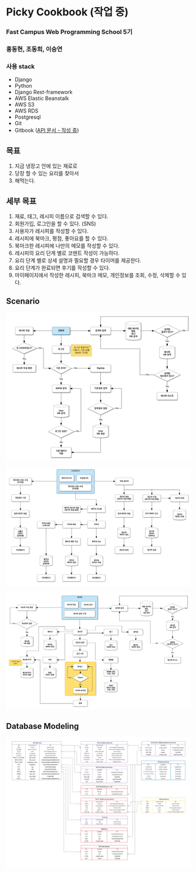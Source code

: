 # Picky Cookbook (작업 중)

### Fast Campus Web Programming School 5기

### 홍동현, 조동희, 이승연

### 사용 stack

- Django
- Python
- Django Rest-framework
- AWS Elastic Beanstalk
- AWS S3
- AWS RDS
- Postgresql
- Git
- Gitbook ([API 문서 - 작성 중](https://recordingbetter.gitbooks.io/picky-cookbook-api/content/))

## 목표

1. 지금 냉장고 안에 있는 재료로
2. 당장 할 수 있는 요리를 찾아서 
3. 해먹는다.

## 세부 목표

1. 재료, 태그, 레시피 이름으로 검색할 수 있다.
2. 회원가입, 로그인을 할 수 있다. (SNS)
3. 사용자가 레시피를 작성할 수 있다.
4. 레시피에 북마크, 평점, 좋아요를 할 수 있다.
5. 북마크한 레시피에 나만의 메모를 작성할 수 있다.
6. 레시피의 요리 단계 별로 코멘트 작성이 가능하다.
7. 요리 단계 별로 상세 설명과 필요할 경우 타이머를 제공한다.
8. 요리 단계가 완료되면 후기를 작성할 수 있다.
9. 마이페이지에서 작성한 레시피, 북마크 메모, 개인정보를 조회, 수정, 삭제할 수 있다.

## Scenario

![](image/Scenario_1.png)
  
![](image/Scenario_2.png)
  
![](image/Scenario_3.png)
  
## Database Modeling

![](image/Modeling_overview.png)




